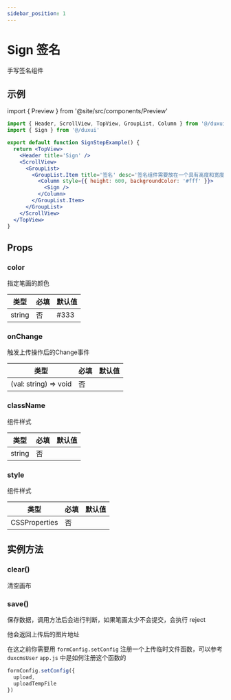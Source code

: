 ```yaml
---
sidebar_position: 1
---
```


# Sign 签名

手写签名组件

## 示例

import { Preview } from '@site/src/components/Preview'

<Preview name='Sign' />

```jsx
import { Header, ScrollView, TopView, GroupList, Column } from '@/duxuiExample'
import { Sign } from '@/duxui'

export default function SignStepExample() {
  return <TopView>
    <Header title='Sign' />
    <ScrollView>
      <GroupList>
        <GroupList.Item title='签名' desc='签名组件需要放在一个具有高度和宽度的容器中才能正常展示'>
          <Column style={{ height: 600, backgroundColor: '#fff' }}>
            <Sign />
          </Column>
        </GroupList.Item>
      </GroupList>
    </ScrollView>
  </TopView>
}
```

## Props

### color

指定笔画的颜色

| 类型 | 必填 | 默认值 |
| ---- | -------- | ------- |
| string | 否 | #333 |

### onChange

触发上传操作后的Change事件

| 类型 | 必填 | 默认值 |
| ---- | -------- | ------- |
| (val: string) => void | 否 |  |

### className

组件样式

| 类型 | 必填 | 默认值 |
| ---- | -------- | ------- |
| string | 否 |  |

### style

组件样式

| 类型 | 必填 | 默认值 |
| ---- | -------- | ------- |
| CSSProperties | 否 |  |

## 实例方法

### clear()

清空画布

### save()

保存数据，调用方法后会进行判断，如果笔画太少不会提交，会执行 reject

他会返回上传后的图片地址

在这之前你需要用 `formConfig.setConfig` 注册一个上传临时文件函数，可以参考 `duxcmsUser` `app.js` 中是如何注册这个函数的

```js
formConfig.setConfig({
  upload,
  uploadTempFile
})
```